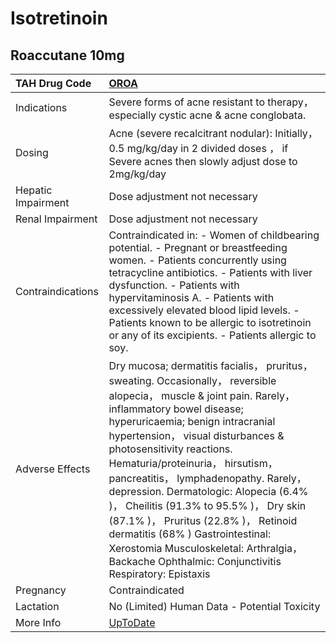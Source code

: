 # Isotretinoin

## Roaccutane 10mg

| TAH Drug Code      | [OROA](https://www.tahsda.org.tw/drugs/hissearch.php?drug_code=OROA)                                                                                                                                                                                                                                                                                                                                                                                                                                                                                                                                        |
|:-------------------|:------------------------------------------------------------------------------------------------------------------------------------------------------------------------------------------------------------------------------------------------------------------------------------------------------------------------------------------------------------------------------------------------------------------------------------------------------------------------------------------------------------------------------------------------------------------------------------------------------------|
| Indications        | Severe forms of acne resistant to therapy， especially cystic acne & acne conglobata.                                                                                                                                                                                                                                                                                                                                                                                                                                                                                                                       |
| Dosing             | Acne (severe recalcitrant nodular): Initially， 0.5 mg/kg/day in 2 divided doses ， if Severe acnes then slowly adjust dose to 2mg/kg/day                                                                                                                                                                                                                                                                                                                                                                                                                                                                   |
| Hepatic Impairment | Dose adjustment not necessary                                                                                                                                                                                                                                                                                                                                                                                                                                                                                                                                                                               |
| Renal Impairment   | Dose adjustment not necessary                                                                                                                                                                                                                                                                                                                                                                                                                                                                                                                                                                               |
| Contraindications  | Contraindicated in: - Women of childbearing potential. - Pregnant or breastfeeding women. - Patients concurrently using tetracycline antibiotics. - Patients with liver dysfunction. - Patients with hypervitaminosis A. - Patients with excessively elevated blood lipid levels. - Patients known to be allergic to isotretinoin or any of its excipients. - Patients allergic to soy.                                                                                                                                                                                                                     |
| Adverse Effects    | Dry mucosa; dermatitis facialis， pruritus， sweating. Occasionally， reversible alopecia， muscle & joint pain. Rarely， inflammatory bowel disease; hyperuricaemia; benign intracranial hypertension， visual disturbances & photosensitivity reactions. Hematuria/proteinuria， hirsutism， pancreatitis， lymphadenopathy. Rarely， depression. Dermatologic: Alopecia (6.4% )， Cheilitis (91.3% to 95.5% )， Dry skin (87.1% )， Pruritus (22.8% )， Retinoid dermatitis (68% ) Gastrointestinal: Xerostomia Musculoskeletal: Arthralgia， Backache Ophthalmic: Conjunctivitis Respiratory: Epistaxis |
| Pregnancy          | Contraindicated                                                                                                                                                                                                                                                                                                                                                                                                                                                                                                                                                                                             |
| Lactation          | No (Limited) Human Data - Potential Toxicity                                                                                                                                                                                                                                                                                                                                                                                                                                                                                                                                                                |
| More Info          | [UpToDate](https://www.uptodate.com/contents/isotretinoin-drug-information)                                                                                                                                                                                                                                                                                                                                                                                                                                                                                                                                 |


